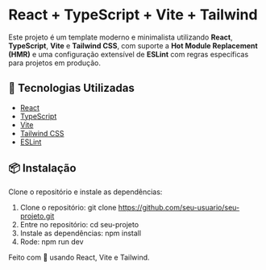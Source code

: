 # React + TypeScript + Vite + Tailwind

Este projeto é um template moderno e minimalista utilizando **React**, **TypeScript**, **Vite** e **Tailwind CSS**, com suporte a **Hot Module Replacement (HMR)** e uma configuração extensível de **ESLint** com regras específicas para projetos em produção.

## 🚀 Tecnologias Utilizadas

- [React](https://reactjs.org/)
- [TypeScript](https://www.typescriptlang.org/)
- [Vite](https://vitejs.dev/)
- [Tailwind CSS](https://tailwindcss.com/)
- [ESLint](https://eslint.org/)

## 📦 Instalação

Clone o repositório e instale as dependências:
1. Clone o repositório: git clone https://github.com/seu-usuario/seu-projeto.git
2. Entre no repositório: cd seu-projeto
3. Instale as dependências: npm install
4. Rode: npm run dev

Feito com 💙 usando React, Vite e Tailwind.
